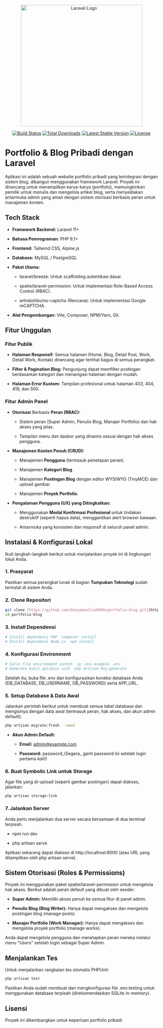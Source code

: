 <p align="center"><a href="https://laravel.com" target="_blank"><img src="https://raw.githubusercontent.com/laravel/art/master/logo-lockup/5%20SVG/2%20CMYK/1%20Full%20Color/laravel-logolockup-cmyk-red.svg" width="400" alt="Laravel Logo"></a></p>

<p align="center">
<a href="https://github.com/laravel/framework/actions"><img src="https://github.com/laravel/framework/workflows/tests/badge.svg" alt="Build Status"></a>
<a href="https://packagist.org/packages/laravel/framework"><img src="https://img.shields.io/packagist/dt/laravel/framework" alt="Total Downloads"></a>
<a href="https://packagist.org/packages/laravel/framework"><img src="https://img.shields.io/packagist/v/laravel/framework" alt="Latest Stable Version"></a>
<a href="https://packagist.org/packages/laravel/framework"><img src="https://img.shields.io/packagist/l/laravel/framework" alt="License"></a>
</p>

Portfolio & Blog Pribadi dengan Laravel
=======================================

Aplikasi ini adalah sebuah website portfolio pribadi yang terintegrasi dengan sistem blog, dibangun menggunakan framework Laravel. Proyek ini dirancang untuk menampilkan karya-karya (portfolio), memungkinkan pemilik untuk menulis dan mengelola artikel blog, serta menyediakan antarmuka admin yang aman dengan sistem otorisasi berbasis peran untuk manajemen konten.

Tech Stack
-------------------------------

*   **Framework Backend:** Laravel 11+
    
*   **Bahasa Pemrograman:** PHP 8.1+
    
*   **Frontend:** Tailwind CSS, Alpine.js
    
*   **Database:** MySQL / PostgreSQL
    
*   **Paket Utama:**
    
    *   laravel/breeze: Untuk scaffolding autentikasi dasar.
        
    *   spatie/laravel-permission: Untuk implementasi Role-Based Access Control (RBAC).
        
    *   anhskohbo/no-captcha (Rencana): Untuk implementasi Google reCAPTCHA.
        
*   **Alat Pengembangan:** Vite, Composer, NPM/Yarn, Git.
    

Fitur Unggulan
--------------

### Fitur Publik

*   **Halaman Responsif:** Semua halaman (Home, Blog, Detail Post, Work, Detail Work, Kontak) dirancang agar terlihat bagus di semua perangkat.
    
*   **Filter & Pagination Blog:** Pengunjung dapat memfilter postingan berdasarkan kategori dan menavigasi halaman dengan mudah.
    
*   **Halaman Error Kustom:** Tampilan profesional untuk halaman 403, 404, 419, dan 500.
    

### Fitur Admin Panel

*   **Otorisasi** Berbasis **Peran (RBAC):**
    
    *   Sistem peran (Super Admin, Penulis Blog, Manajer Portfolio) dan hak akses yang jelas.
        
    *   Tampilan menu dan dasbor yang dinamis sesuai dengan hak akses pengguna.
        
*   **Manajemen Konten Penuh (CRUD):**
    
    *   Manajemen **Pengguna** (termasuk penetapan peran).
        
    *   Manajemen **Kategori Blog**.
        
    *   Manajemen **Postingan Blog** dengan editor WYSIWYG (TinyMCE) dan upload gambar.
        
    *   Manajemen **Proyek Portfolio**.
        
*   **Pengalaman Pengguna (UX) yang Ditingkatkan:**
    
    *   Menggunakan **Modal Konfirmasi Profesional** untuk tindakan destruktif (seperti hapus data), menggantikan alert browser bawaan.
        
    *   Antarmuka yang konsisten dan responsif di seluruh panel admin.
        

Instalasi & Konfigurasi Lokal
-----------------------------

Ikuti langkah-langkah berikut untuk menjalankan proyek ini di lingkungan lokal Anda.

### 1\. Prasyarat

Pastikan semua perangkat lunak di bagian **Tumpukan Teknologi** sudah terinstal di sistem Anda.

### 2\. Clone Repositori

```bash
git clone [https://github.com/danyakmallun9999/portfolio-blog.git](https://github.com/danyakmallun9999/portfolio-blog.git)  
cd portfolio-blog
```

### 3\. Install Dependensi

```bash
# Install dependensi PHP  composer install  
# Install dependensi Node.js  npm install
```

### 4\. Konfigurasi Environment

```bash
# Salin file environment contoh  cp .env.example .env  
# Generate kunci aplikasi unik  php artisan key:generate
```

Setelah itu, buka file .env dan konfigurasikan koneksi database Anda (DB\_DATABASE, DB\_USERNAME, DB\_PASSWORD) serta APP\_URL.

### 5\. Setup Database & Data Awal

Jalankan perintah berikut untuk membuat semua tabel database dan mengisinya dengan data awal (termasuk peran, hak akses, dan akun admin default):

```bash
php artisan migrate:fresh --seed
```

*   **Akun Admin Default:**
    
    *   **Email:** admin@example.com
        
    *   **Password:** password_(Segera_ ganti password ini setelah login pertama _kali!)_
        

### 6\. Buat Symbolic Link untuk Storage

Agar file yang di-upload (seperti gambar postingan) dapat diakses, jalankan:

```bash
php artisan storage:link
```

### 7\. Jalankan Server

Anda perlu menjalankan dua server secara bersamaan di dua terminal terpisah.

*   npm run dev
    
*   php artisan serve
    

Aplikasi sekarang dapat diakses di http://localhost:8000 (atau URL yang ditampilkan oleh php artisan serve).

Sistem Otorisasi (Roles & Permissions)
--------------------------------------

Proyek ini menggunakan paket spatie/laravel-permission untuk mengelola hak akses. Berikut adalah peran default yang dibuat oleh seeder:

*   **Super Admin:** Memiliki akses penuh ke semua fitur di panel admin.
    
*   **Penulis Blog (Blog Writer):** Hanya dapat mengakses dan mengelola postingan blog (manage posts).
    
*   **Manajer Portfolio (Work Manager):** Hanya dapat mengakses dan mengelola proyek portfolio (manage works).
    

Anda dapat mengelola pengguna dan menetapkan peran mereka melalui menu "Users" setelah login sebagai Super Admin.

Menjalankan Tes
---------------

Untuk menjalankan rangkaian tes otomatis PHPUnit:

```bash
php artisan test
```

Pastikan Anda sudah membuat dan mengkonfigurasi file .env.testing untuk menggunakan database terpisah (direkomendasikan SQLite in-memory).

Lisensi
-------

Proyek ini dikembangkan untuk keperluan portfolio pribadi.
